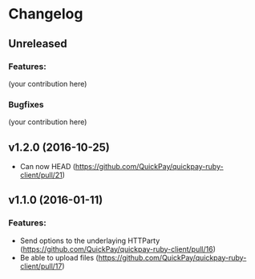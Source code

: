 # Changelog


## Unreleased

### Features:

(your contribution here)

### Bugfixes

(your contribution here)

## v1.2.0 (2016-10-25)

 - Can now HEAD (https://github.com/QuickPay/quickpay-ruby-client/pull/21)

## v1.1.0 (2016-01-11)

### Features:

 - Send options to the underlaying HTTParty (https://github.com/QuickPay/quickpay-ruby-client/pull/16)
 - Be able to upload files (https://github.com/QuickPay/quickpay-ruby-client/pull/17<Paste>)
